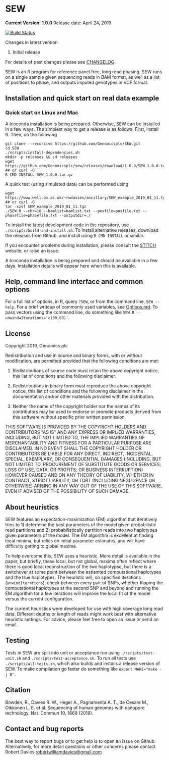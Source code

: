SEW
===
**__Current Version: 1.0.0__**
Release date: April 24, 2019

[![Build Status](https://travis-ci.org/Genomicsplc/SEW.svg?branch=master)](https://travis-ci.org/Genomicsplc/SEW)

Changes in latest version

1. Initial release

For details of past changes please see [CHANGELOG](CHANGELOG.md).

SEW is an R program for reference panel free, long read phasing. SEW runs on a single sample given sequencing reads in BAM format, as well as a list of positions to phase, and outputs imputed genotypes in VCF format.

## Installation and quick start on real data example

### Quick start on Linux and Mac

A bioconda installation is being prepared. Otherwise, SEW can be installed in a few ways. The simplest way to get a release is as follows. First, install R. Then, do the following 
```
git clone --recursive https://github.com/Genomicsplc/SEW.git
cd SEW
./scripts/install-dependencies.sh
mkdir -p releases && cd releases
wget https://github.com/Genomicsplc/sew/releases/download/1.0.0/SEW_1.0.0.tar.gz ## or curl -O
R CMD INSTALL SEW_1.0.0.tar.gz
```

A quick test (using simulated data) can be performed using 
```
wget https://www.well.ox.ac.uk/~rwdavies/ancillary/SEW_example_2019_01_11.tgz ## or curl -O
tar -xzvf SEW_example_2019_01_11.tgz
./SEW.R --chr=10 --bamlist=bamlist.txt --posfile=posfile.txt --phasefile=phasefile.txt --outputdir=./
```

To install the latest development code in the repository, use `./scripts/build-and-install.sh`. To install alternative releases, download the releases from Github, and install using `R CMD INSTALL` or similar.

If you encounter problems during installation, please consult the [STITCH](https://github.com/rwdavies/STITCH) website, or raise an issue.

A bioconda installation is being prepared and should be available in a few days. Installation details will appear here when this is available.

## Help, command line interface and common options

For a full list of options, in R, query `?SEW`, or from the command line, `SEW --help`. For a brief writeup of commonly used variables, see [Options.md](Options.md). To pass vectors using the command line, do something like `SEW.R --unwindwIterations='c(30,60)'`.

## License

Copyright 2019, Genomics plc

Redistribution and use in source and binary forms, with or without modification, are permitted provided that the following conditions are met:

1. Redistributions of source code must retain the above copyright notice, this list of conditions and the following disclaimer.

2. Redistributions in binary form must reproduce the above copyright notice, this list of conditions and the following disclaimer in the documentation and/or other materials provided with the distribution.

3. Neither the name of the copyright holder nor the names of its contributors may be used to endorse or promote products derived from this software without specific prior written permission.

THIS SOFTWARE IS PROVIDED BY THE COPYRIGHT HOLDERS AND CONTRIBUTORS "AS IS" AND ANY EXPRESS OR IMPLIED WARRANTIES, INCLUDING, BUT NOT LIMITED TO, THE IMPLIED WARRANTIES OF MERCHANTABILITY AND FITNESS FOR A PARTICULAR PURPOSE ARE DISCLAIMED. IN NO EVENT SHALL THE COPYRIGHT HOLDER OR CONTRIBUTORS BE LIABLE FOR ANY DIRECT, INDIRECT, INCIDENTAL, SPECIAL, EXEMPLARY, OR CONSEQUENTIAL DAMAGES (INCLUDING, BUT NOT LIMITED TO, PROCUREMENT OF SUBSTITUTE GOODS OR SERVICES; LOSS OF USE, DATA, OR PROFITS; OR BUSINESS INTERRUPTION) HOWEVER CAUSED AND ON ANY THEORY OF LIABILITY, WHETHER IN CONTRACT, STRICT LIABILITY, OR TORT (INCLUDING NEGLIGENCE OR OTHERWISE) ARISING IN ANY WAY OUT OF THE USE OF THIS SOFTWARE, EVEN IF ADVISED OF THE POSSIBILITY OF SUCH DAMAGE.

## About heuristics

SEW features an expectation-maximization (EM) algorithm that iteratively tries to 1) determine the best parameters of the model given probabilistic read partitions and 2) probabilistically partition reads into two haplotypes given parameters of the model. The EM algorithm is excellent at finding local minima, but relies on initial parameter estimates, and will have difficulty getting to global maxima.

To help overcome this, SEW uses a heuristic. More detail is available in the paper, but briefly, these local, but not global, maxima often reflect where there is good local reconstruction of the two haplotypse, but there is a switchover at some point between the estiamted computational haplotypes and the true haplotypes. The heuristic will, on specified iterations (`unwindIterations`), check between every pair of SNPs, whether flipping the computational haplotypes at the second SNP and beyond and running the EM algorithm for a few iterations will improve the local fit of the model versus the current configuration.

The current heuristics were developed for use with high coverage long read data. Different depths or length of reads might work best with alternative heuristic settings. For advice, please feel free to open an issue or send an email. 

## Testing

Tests in SEW are split into unit or acceptance run using ```./scripts/test-unit.sh``` and ```./scripts/test-acceptance.sh```. To run all tests use ```./scripts/all-tests.sh```, which also builds and installs a release version of SEW. To make compilation go faster do something like ```export MAKE="make -j 8"```.

## Citation

Bowden, R., Davies R. W., Heger A., Pagnamenta A. T., de Cesare M., Oikkonen L. E. et al. Sequencing of human genomes with nanopore technology. Nat. Commun 10, 1869 (2019).

## Contact and bug reports

The best way to report bugs or to get help is to open an issue on Github. Alternatively, for more detail questions or other concerns please contact Robert Davies robertwilliamdavies@gmail.com
